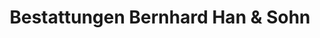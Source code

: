 ---
title: "Bestattungen Bernhard Han & Sohn"
url: /hamburg/bestattungen-bernhard-han-und-sohn/
shop: Bestattungen
---